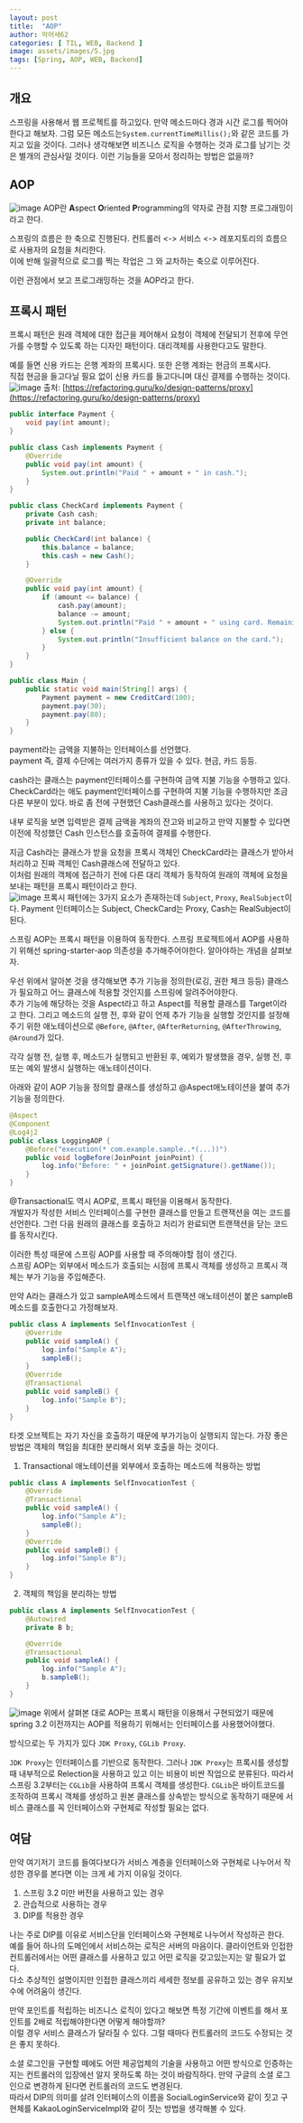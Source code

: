 ```yaml
---
layout: post
title:  "AOP"
author: 악어새62
categories: [ TIL, WEB, Backend ]
image: assets/images/5.jpg
tags: [Spring, AOP, WEB, Backend]
---
```

## 개요

스프링을 사용해서 웹 프로젝트를 하고있다. 만약 메소드마다 경과 시간 로그를 찍어야한다고 해보자. 그럼 모든 메소드는`System.currentTimeMillis();`와 같은 코드를 가지고 있을 것이다. 그러나 생각해보면 비즈니스 로직을 수행하는 것과 로그를 남기는 것은 별개의 관심사일 것이다. 이런 기능들을 모아서 정리하는 방법은 없을까?

## AOP

![image](https://github.com/user-attachments/assets/9a7131de-1180-4ff2-948f-03709e4c9708)
AOP란 **A**spect **O**riented **P**rogramming의 약자로 관점 지향 프로그래밍이라고 한다.

스프링의 흐름은 한 축으로 진행된다. 컨트롤러 <->  서비스 <-> 레포지토리의 흐름으로 사용자의 요청을 처리한다.  
이에 반해 일괄적으로 로그를 찍는 작업은 그 와 교차하는 축으로 이루어진다.

이런 관점에서 보고 프로그래밍하는 것을 AOP라고 한다.

## 프록시 패턴

프록시 패턴은 원래 객체에 대한 접근을 제어해서 요청이 객체에 전달되기 전후에 무언가를 수행할 수 있도록 하는 디자인 패턴이다.
대리객체를 사용한다고도 말한다.

예를 들면 신용 카드는 은행 계좌의 프록시다. 또한 은행 계좌는 현금의 프록시다.  
직접 현금을 들고다닐 필요 없이 신용 카드를 들고다니며 대신 결제를 수행하는 것이다.
![image](https://github.com/user-attachments/assets/16f41000-13e1-49db-8f17-845267eb16e6)
출처: [https://refactoring.guru/ko/design-patterns/proxy](https://refactoring.guru/ko/design-patterns/proxy)

```java
public interface Payment {
    void pay(int amount);
}

public class Cash implements Payment {
    @Override
    public void pay(int amount) {
        System.out.println("Paid " + amount + " in cash.");
    }
}

public class CheckCard implements Payment {
    private Cash cash;
    private int balance;

    public CheckCard(int balance) {
        this.balance = balance;
        this.cash = new Cash();
    }

    @Override
    public void pay(int amount) {
        if (amount <= balance) {
            cash.pay(amount);
            balance -= amount;
            System.out.println("Paid " + amount + " using card. Remaining balance: " + balance);
        } else {
            System.out.println("Insufficient balance on the card.");
        }
    }
}

public class Main {
    public static void main(String[] args) {
        Payment payment = new CreditCard(100);
        payment.pay(30);
        payment.pay(80);
    }
}
```
payment라는 금액을 지불하는 인터페이스를 선언했다.  
payment 즉, 결제 수단에는 여러가지 종류가 있을 수 있다. 현금, 카드 등등.

cash라는 클래스는 payment인터페이스를 구현하여 금액 지불 기능을 수행하고 있다.  
CheckCard라는 애도 payment인터페이스를 구현하여 지불 기능을 수행하지만 조금 다른 부분이 있다. 바로 좀 전에 구현했던 Cash클래스를 사용하고 있다는 것이다.

내부 로직을 보면 입력받은 결제 금액을 계좌의 잔고와 비교하고 만약 지불할 수 있다면 이전에 작성했던 Cash 인스턴스를 호출하여 결제를 수행한다.

지금 Cash라는 클래스가 받을 요청을 프록시 객체인 CheckCard라는 클래스가 받아서 처리하고 진짜 객체인 Cash클래스에 전달하고 있다.  
이처럼 원래의 객체에 접근하기 전에 다른 대리 객체가 동작하여 원래의 객체에 요청을 보내는 패턴을 프록시 패턴이라고 한다.  
![image](https://github.com/user-attachments/assets/e21bb419-5a6f-412c-b5a9-159fa05a0998)
프록시 패턴에는 3가지 요소가 존재하는데 `Subject`, `Proxy`, `RealSubject`이다. Payment 인터페이스는 Subject, CheckCard는 Proxy, Cash는 RealSubject이 된다.

스프링 AOP는 프록시 패턴을 이용하여 동작한다.
스프링 프로젝트에서 AOP를 사용하기 위해선 spring-starter-aop 의존성을 추가해주어야한다.
알아야하는 개념을 살펴보자.  

우선 위에서 알아본 것을 생각해보면 추가 기능을 정의한(로깅, 권한 체크 등등) 클래스가 필요하고 어느 클래스에 적용할 것인지를 스프링에 알려주어야한다.  
추가 기능에 해당하는 것을 Aspect라고 하고 Aspect를 적용할 클래스를 Target이라고 한다.  그리고 메소드의 실행 전, 후와 같이 언제 추가 기능을 실행할 것인지를 설정해주기 위한 애노테이션으로 `@Before`, `@After`, `@AfterReturning`, `@AfterThrowing`, `@Around`가 있다.

각각 실행 전, 실행 후, 메소드가 실행되고 반환된 후, 예외가 발생했을 경우, 실행 전, 후 또는 예외 발생시 실행하는 애노테이션이다.

아래와 같이 AOP 기능을 정의할 클래스를 생성하고 @Aspect애노테이션을 붙여 추가 기능을 정의한다.  
```java
@Aspect
@Component
@Log4j2
public class LoggingAOP {
    @Before("execution(* com.example.sample..*(...))")
    public void logBefore(JoinPoint joinPoint) {
        log.info("Before: " + joinPoint.getSignature().getName());
    }
}
```

@Transactional도 역시 AOP로, 프록시 패턴을 이용해서 동작한다.  
개발자가 작성한 서비스 인터페이스를 구현한 클래스를 만들고 트랜잭션을 여는 코드를 선언한다. 그런 다음 원래의 클래스를 호출하고 처리가 완료되면 트랜잭션을 닫는 코드를 동작시킨다.

이러한 특성 때문에 스프링 AOP를 사용할 때 주의해야할 점이 생긴다.  
스프링 AOP는 외부에서 메소드가 호출되는 시점에 프록시 객체를 생성하고 프록시 객체는 부가 기능을 주입해준다.

만약 A라는 클래스가 있고 sampleA메소드에서 트랜잭션 애노테이션이 붙은 sampleB 메소드를 호출한다고 가정해보자.
```java
public class A implements SelfInvocationTest {
    @Override
    public void sampleA() {
        log.info("Sample A");
        sampleB();
    }
    @Override
    @Transactional
    public void sampleB() {
        log.info("Sample B");
    }
}
```

타겟 오브젝트는 자기 자신을 호출하기 때문에 부가기능이 실행되지 않는다. 가장 좋은 방법은 객체의 책임을 최대한 분리해서 외부 호출을 하는 것이다.  
1. Transactional 애노테이션을 외부에서 호출하는 메소드에 적용하는 방법
```java
public class A implements SelfInvocationTest {
    @Override
    @Transactional
    public void sampleA() {
        log.info("Sample A");
        sampleB();
    }
    @Override
    public void sampleB() {
        log.info("Sample B");
    }
}
```
2. 객체의 책임을 분리하는 방법
```java
public class A implements SelfInvocationTest {
    @Autowired
    private B b;

    @Override
    @Transactional
    public void sampleA() {
        log.info("Sample A");
        b.sampleB();
    }
}
```
 ![image](https://github.com/user-attachments/assets/f84e8ffd-1732-4a3e-be30-076d2b9fb25e)
위에서 살펴본 대로 AOP는 프록시 패턴을 이용해서 구현되었기 때문에 spring 3.2 이전까지는 AOP를 적용하기 위해서는 인터페이스를 사용했어야했다.

방식으로는 두 가지가 있다 `JDK Proxy`, `CGLib Proxy`.

`JDK Proxy`는 인터페이스를 기반으로 동작한다. 그러나 `JDK Proxy`는 프록시를 생성할 때 내부적으로 Relection을 사용하고 있고 이는 비용이 비싼 작업으로 분류된다. 따라서 스프링 3.2부터는 `CGLib`을 사용하여 프록시 객체를 생성한다. `CGLib`은 바이트코드를 조작하여 프록시 객체를 생성하고 원본 클래스를 상속받는 방식으로 동작하기 때문에 서비스 클래스를 꼭 인터페이스와 구현체로 작성할 필요는 없다.  

## 여담

만약 여기저기 코드를 들여다보다가 서비스 계층을 인터페이스와 구현체로 나누어서 작성한 경우를 본다면 이는 크게 세 가지 이유일 것이다.  
1. 스프링 3.2 미만 버전을 사용하고 있는 경우
2. 관습적으로 사용하는 경우
3. DIP를 적용한 경우

나는 주로 DIP를 이유로 서비스단을 인터페이스와 구현체로 나누어서 작성하곤 한다.  
예를 들어 하나의 도메인에서 서비스하는 로직은 서버의 마음이다. 클라이언트와 인접한 컨트롤러에서는 어떤 클래스를 사용하고 있고 어떤 로직을 갖고있는지는 알 필요가 없다.  
다소 추상적인 설명이지만 인접한 클래스끼리 세세한 정보를 공유하고 있는 경우 유지보수에 어려움이 생긴다.

만약 포인트를 적립하는 비즈니스 로직이 있다고 해보면 특정 기간에 이벤트를 해서 포인트를 2배로 적립해야한다면 어떻게 해야할까?  
이럴 경우 서비스 클래스가 달라질 수 있다. 그럴 때마다 컨트롤러의 코드도 수정되는 것은 좋지 못하다.  

소셜 로그인을 구현할 떼에도 어떤 제공업체의 기술을 사용하고 어떤 방식으로 인증하는 지는 컨트롤러의 입장에선 알지 못하도록 하는 것이 바람직하다. 만약 구글의 소셜 로그인으로 변경하게 된다면 컨트롤러의 코드도 변경된다.  
따라서 DIP의 의미를 살려 인터페이스의 이름을 SocialLoginService와 같이 짓고 구현체를 KakaoLoginServiceImpl와 같이 짓는 방법을 생각해볼 수 있다.